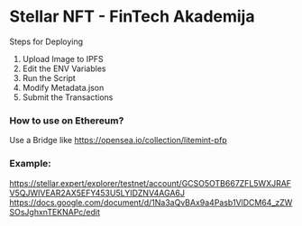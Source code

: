 # Stellar NFT - FinTech Akademija

Steps for Deploying

1. Upload Image to IPFS
2. Edit the ENV Variables
3. Run the Script
4. Modify Metadata.json
5. Submit the Transactions

### How to use on Ethereum?

Use a Bridge like https://opensea.io/collection/litemint-pfp

### Example:

https://stellar.expert/explorer/testnet/account/GCSO5OTB667ZFL5WXJRAFV5QJWIVEAR2AX5EFY453U5LYIDZNV4AGA6J
https://docs.google.com/document/d/1Na3aQvBAx9a4Pasb1VlDCM64_zZWSOsJghxnTEKNAPc/edit
